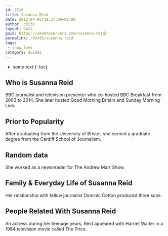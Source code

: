 ```yaml
---
id: 2516
title: Susanna Reid
date: 2012-04-05T18:37:09+00:00
author: chito
layout: post
guid: https://ukdataservers.com/susanna-reid/
permalink: /04/05/susanna-reid
tags:
 - show love
category: Guides
---
```


* some text
{: toc}
          
          
## Who is  Susanna Reid
                  
                  
                  
BBC journalist and television presenter who co-hosted BBC Breakfast from 2003 to 2014. She later hosted Good Morning Britain and Sunday Morning Live.
                  
                
                
                
## Prior to Popularity 
                  
                  
                  
After graduating from the University of Bristol, she earned a graduate degree from the Cardiff School of Journalism.
                  
                
                
                
## Random data 
                  
                  
                  
She worked as a newsreader for The Andrew Marr Show.
                  
                
                
                
## Family & Everyday Life of Susanna Reid
                  
                  
                  
Her relationship with fellow journalist Dominic Cotton produced three sons.
                  
                
                
                
## People Related With  Susanna Reid
                  
                  
                  
An actress during her teenage years, Reid appeared with Harriet Walter in a 1984 television movie called The Price.
                  
                
              
            
          
          
          
    
    
  
